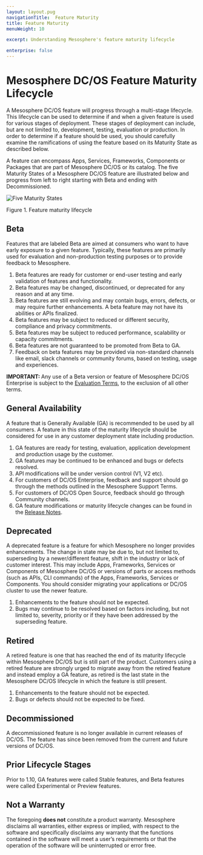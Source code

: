 ```yaml
---
layout: layout.pug
navigationTitle:  Feature Maturity
title: Feature Maturity
menuWeight: 10

excerpt: Understanding Mesosphere's feature maturity lifecycle

enterprise: false
---
```



# <a name="lifecycle"></a>Mesosphere DC/OS Feature Maturity Lifecycle

A Mesosphere DC/OS feature will progress through a multi-stage lifecycle.  This lifecycle can be used to determine if and when a given feature is used for various stages of deployment.  These stages of deployment can include, but are not limited to, development, testing, evaluation or production.  In order to determine if a feature should be used, you should carefully examine the ramifications of using the feature based on its Maturity State as described below.

A feature can encompass Apps, Services, Frameworks, Components or Packages that are part of Mesosphere DC/OS or its catalog. The five Maturity States of a Mesosphere DC/OS feature are illustrated below and progress from left to right starting with Beta and ending with Decommissioned.

![Five Maturity States](/mesosphere/dcos/1.12/img/five_maturity_states.png)

Figure 1. Feature maturity lifecycle

<a name="beta"></a>
## Beta

Features that are labeled Beta are aimed at consumers who want to have early exposure to a given feature.  Typically, these features are primarily used for evaluation and non-production testing purposes or to provide feedback to Mesosphere.

1. Beta features are ready for customer or end-user testing and early validation of features and functionality.
2. Beta features may be changed, discontinued, or deprecated for any reason and at any time.
3. Beta features are still evolving and may contain bugs, errors, defects, or may require further enhancements. A beta feature may not have its abilities or APIs finalized.
4. Beta features may be subject to reduced or different security, compliance and privacy commitments.
5. Beta features may be subject to reduced performance, scalability or capacity commitments.
6. Beta features are not guaranteed to be promoted from Beta to GA.
7. Feedback on beta features may be provided via non-standard channels like email, slack channels or community forums, based on testing, usage and experiences.

<p class="message--important"><strong>IMPORTANT: </strong>Any use of a Beta version or feature of Mesosphere DC/OS Enterprise is subject to the <a href="https://mesosphere.com/mesosphere-support-terms/">Evaluation Terms</a>, to the exclusion of all other terms.</p>

<a name="general_availability"></a>
## General Availability

A feature that is Generally Available (GA) is recommended to be used by all consumers. A feature in this state of the maturity lifecycle should be considered for use in any customer deployment state including production.

1. GA features are ready for testing, evaluation, application development and production usage by the customer.
2. GA features may be continued to be enhanced and bugs or defects resolved.
3. API modifications will be under version control (V1, V2 etc).
4. For customers of DC/OS Enterprise, feedback and support should go through the methods outlined in the Mesosphere Support Terms.
5. For customers of DC/OS Open Source, feedback should go through Community channels.
6. GA feature modifications or maturity lifecycle changes can be found in the [Release Notes](/mesosphere/dcos/1.12/release-notes/).

<a name="deprecated"></a>
## Deprecated

A deprecated feature is a feature for which Mesosphere no longer provides enhancements.  The change in state may be due to, but not limited to, superseding by a newer/different feature, shift in the industry or lack of customer interest. This may include Apps, Frameworks, Services or Components of Mesosphere DC/OS or versions of parts or access methods (such as APIs, CLI commands) of the Apps, Frameworks, Services or Components.  You should consider migrating your applications or DC/OS cluster to use the newer feature.

1. Enhancements to the feature should not be expected.
2. Bugs may continue to be resolved based on factors including, but not limited to, severity, priority or if they have been addressed by the superseding feature.

<a name="retired"></a>
## Retired

A retired feature is one that has reached the end of its maturity lifecycle within Mesosphere DC/OS but is still part of the product. Customers using a retired feature are strongly urged to migrate away from the retired feature and instead employ a GA feature, as retired is the last state in the Mesosphere DC/OS lifecycle in which the feature is still present.

1. Enhancements to the feature should not be expected.
2. Bugs or defects should not be expected to be fixed.

<a name="decommissioned"></a>
## Decommissioned

A decommissioned feature is no longer available in current releases of DC/OS. The feature has since been removed from the current and future versions of DC/OS.

<a name="prior-lifecycle-stages"></a>
## Prior Lifecycle Stages

Prior to 1.10, GA features were called Stable features, and Beta features were called Experimental or Preview features.

<a name="not_a_warranty"></a>
## Not a Warranty

The foregoing **does not** constitute a product warranty.  Mesosphere disclaims all warranties, either express or implied, with respect to the software and specifically disclaims any warranty that the functions contained in the software will meet a user’s requirements or that the operation of the software will be uninterrupted or error free.
